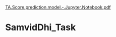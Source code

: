 [TA.Score.prediction.model.-.Jupyter.Notebook.pdf](https://github.com/kushalsoni312/SamvidDhi_Task/files/11163900/TA.Score.prediction.model.-.Jupyter.Notebook.pdf)
# SamvidDhi_Task
